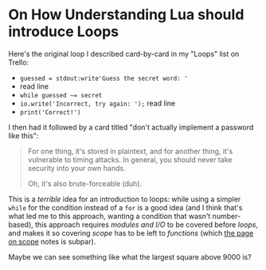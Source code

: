 # On How Understanding Lua should introduce Loops

Here's the original loop I described card-by-card in my "Loops" list on Trello:

- `guessed = stdout:write'Guess the secret word: '`
- read line
- `while guessed ~= secret`
- `io.write('Incorrect, try again: ');` read line
- `print('Correct!')`

I then had it followed by a card titled "don't actually implement a password like this":

> For one thing, it's stored in plaintext, and for another thing, it's vulnerable to timing attacks. In general, you should never take security into your own hands.
>
> Oh, it's also brute-forceable (duh).

This is a *terrible* idea for an introduction to loops: while using a simpler `while` for the condition instead of a `for` is a good idea (and I think that's what led me to this approach, wanting a condition that wasn't number-based), this approach requires *modules and I/O* to be covered before *loops*, and makes it so covering *scope* has to be left to *functions* (which [the page on scope](ecgac-kgk22-ej9na-da4ze-80zc6) notes is subpar).

Maybe we can see something like what the largest square above 9000 is?
